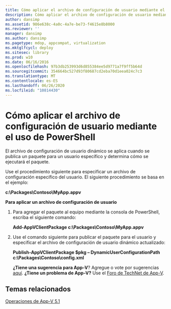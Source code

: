 ```yaml
---
title: Cómo aplicar el archivo de configuración de usuario mediante el uso de PowerShell
description: Cómo aplicar el archivo de configuración de usuario mediante el uso de PowerShell
author: dansimp
ms.assetid: 986e638c-4a0c-4a7e-be73-f4615e8b8000
ms.reviewer: ''
manager: dansimp
ms.author: dansimp
ms.pagetype: mdop, appcompat, virtualization
ms.mktglfcycl: deploy
ms.sitesec: library
ms.prod: w10
ms.date: 06/16/2016
ms.openlocfilehash: 97b3db253993d6d855384ee5d9771a7f9ff5b64d
ms.sourcegitcommit: 354664bc527d93f80687cd2eba70d1eea024c7c3
ms.translationtype: MT
ms.contentlocale: es-ES
ms.lasthandoff: 06/26/2020
ms.locfileid: "10814430"
---
```

# Cómo aplicar el archivo de configuración de usuario mediante el uso de PowerShell


El archivo de configuración de usuario dinámico se aplica cuando se publica un paquete para un usuario específico y determina cómo se ejecutará el paquete.

Use el procedimiento siguiente para especificar un archivo de configuración específico del usuario. El siguiente procedimiento se basa en el ejemplo:

**c:\\Packages\\Contoso\\MyApp.appv**

**Para aplicar un archivo de configuración de usuario**

1.  Para agregar el paquete al equipo mediante la consola de PowerShell, escriba el siguiente comando:

    **Add-AppVClientPackage c:\\Packages\\Contoso\\MyApp.appv**

2.  Use el comando siguiente para publicar el paquete para el usuario y especificar el archivo de configuración de usuario dinámico actualizado:

    **Publish-AppVClientPackage $pkg – DynamicUserConfigurationPath c:\\Packages\\Contoso\\config.xml**

    **¿Tiene una sugerencia para App-V**? Agregue o vote por sugerencias [aquí](http://appv.uservoice.com/forums/280448-microsoft-application-virtualization). **¿Tiene un problema de App-V?** Use el [Foro de TechNet de App-V](https://social.technet.microsoft.com/Forums/home?forum=mdopappv).

## Temas relacionados


[Operaciones de App-V 5.1](operations-for-app-v-51.md)

 

 





